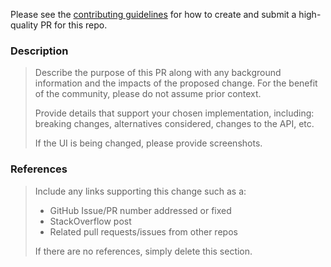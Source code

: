 Please see the [contributing guidelines](https://github.com/omar-dulaimi/prisma-zod-generator/blob/master/CONTRIBUTING.md) for how to create and submit a high-quality PR for this repo.

### Description

> Describe the purpose of this PR along with any background information and the impacts of the proposed change. For the benefit of the community, please do not assume prior context.
>
> Provide details that support your chosen implementation, including: breaking changes, alternatives considered, changes to the API, etc.
>
> If the UI is being changed, please provide screenshots.


### References

> Include any links supporting this change such as a:
>
> - GitHub Issue/PR number addressed or fixed
> - StackOverflow post
> - Related pull requests/issues from other repos
>
> If there are no references, simply delete this section.
